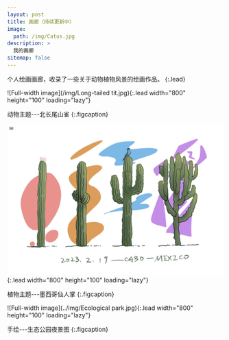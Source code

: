 ```yaml
---
layout: post
title: 画廊（持续更新中）
image: 
  path: /img/Catus.jpg
description: >
  我的画廊
sitemap: false
---
```


个人绘画画廊，收录了一些关于动物植物风景的绘画作品。
{:.lead}

![Full-width image](/img/Long-tailed tit.jpg){:.lead width="800" height="100" loading="lazy"}

动物主题---北长尾山雀
{:.figcaption}

![Full-width image](/img/Catus.jpg){:.lead width="800" height="100" loading="lazy"}

植物主题---墨西哥仙人掌
{:.figcaption}

![Full-width image](../img/Ecological park.jpg){:.lead width="800" height="100" loading="lazy"}

手绘---生态公园夜景图
{:.figcaption}
